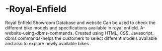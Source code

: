 # -Royal-Enfield
 Royal Enfield Showroom Database and website  Can be used to check the different bike models and specifications available in royal enfield.  A-website-using-dbms-commands.  Created using HTML, CSS, Javascript, dbms commands-helps the customers to select different models available and also to explore newly available bikes
